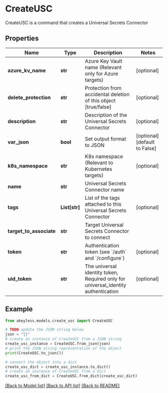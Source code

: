 # CreateUSC

CreateUSC is a command that creates a Universal Secrets Connector

## Properties

Name | Type | Description | Notes
------------ | ------------- | ------------- | -------------
**azure_kv_name** | **str** | Azure Key Vault name (Relevant only for Azure targets) | [optional] 
**delete_protection** | **str** | Protection from accidental deletion of this object [true/false] | [optional] 
**description** | **str** | Description of the Universal Secrets Connector | [optional] 
**var_json** | **bool** | Set output format to JSON | [optional] [default to False]
**k8s_namespace** | **str** | K8s namespace (Relevant to Kubernetes targets) | [optional] 
**name** | **str** | Universal Secrets Connector name | 
**tags** | **List[str]** | List of the tags attached to this Universal Secrets Connector | [optional] 
**target_to_associate** | **str** | Target Universal Secrets Connector to connect | 
**token** | **str** | Authentication token (see &#x60;/auth&#x60; and &#x60;/configure&#x60;) | [optional] 
**uid_token** | **str** | The universal identity token, Required only for universal_identity authentication | [optional] 

## Example

```python
from akeyless.models.create_usc import CreateUSC

# TODO update the JSON string below
json = "{}"
# create an instance of CreateUSC from a JSON string
create_usc_instance = CreateUSC.from_json(json)
# print the JSON string representation of the object
print(CreateUSC.to_json())

# convert the object into a dict
create_usc_dict = create_usc_instance.to_dict()
# create an instance of CreateUSC from a dict
create_usc_from_dict = CreateUSC.from_dict(create_usc_dict)
```
[[Back to Model list]](../README.md#documentation-for-models) [[Back to API list]](../README.md#documentation-for-api-endpoints) [[Back to README]](../README.md)


